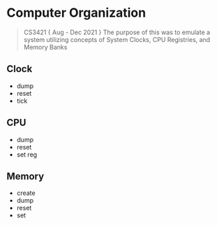 # Computer Organization
> CS3421 { Aug - Dec 2021 } The purpose of this was to emulate a system
utilizing concepts of System Clocks, CPU Registries, and Memory Banks

## Clock
* dump
* reset
* tick

## CPU
* dump
* reset
* set reg

## Memory
* create
* dump
* reset
* set
